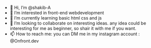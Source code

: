 - 👋 Hi, I’m @shakib-A
- 👀 I’m interested in front-end webdevelopment
- 🌱 I’m currently learning basic html css and js
- 💞️ I’m looking to collaborate on interesting ideas. any idea could be interesting for me as beginner, so shair it with me if you want.
- 📫 How to reach me: you can DM me in my instagram account : @Onfront.dev

